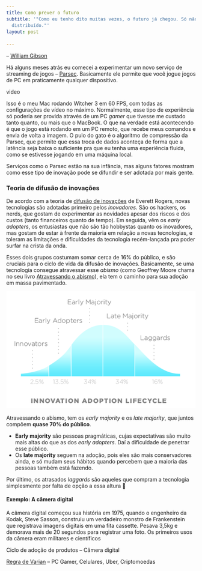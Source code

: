 ```yaml
---
title: Como prever o futuro
subtitle: '"Como eu tenho dito muitas vezes, o futuro já chegou. Só não está uniformemente
  distribuído."'
layout: post

---
```

– [William Gibson](https://pt.wikipedia.org/wiki/William_Gibson)

Há alguns meses atrás eu comecei a experimentar um novo serviço de streaming de jogos – [Parsec](https://parsec.tv). Basicamente ele permite que você jogue jogos de PC em praticamente qualquer dispositivo.

video

Isso é o meu Mac rodando Witcher 3 em 60 FPS, com todas as configurações de vídeo no máximo. Normalmente, esse tipo de experiência só poderia ser provida através de um PC _gamer_ que tivesse me custado tanto quanto, ou mais que o MacBook. O que na verdade está acontecendo é que o jogo está rodando em um PC remoto, que recebe meus comandos e envia de volta a imagem. O pulo do gato é o algoritmo de compressão da Parsec, que permite que essa troca de dados aconteça de forma que a latência seja baixa o suficiente pra que eu tenha uma experiência fluida, como se estivesse jogando em uma máquina local.

Serviços como o Parsec estão na sua infância, mas alguns fatores mostram como esse tipo de inovação pode se difundir e ser adotada por mais gente.

### Teoria de difusão de inovações

De acordo com a teoria de [difusão de inovações](https://en.wikipedia.org/wiki/Diffusion_of_innovations) de Everett Rogers, novas tecnologias são adotadas primeiro pelos _inovadores_. São os hackers, os nerds, que gostam de experimentar as novidades apesar dos riscos e dos custos (tanto financeiros quanto de tempo). Em seguida, vêm os _early adopters_, os entusiastas que não são tão hobbystas quanto os inovadores, mas gostam de estar à frente da maioria em relação a novas tecnologias, e toleram as limitações e dificuldades da tecnologia recém-lançada pra poder surfar na crista da onda.

Esses dois grupos costumam somar cerca de 16% do público, e são cruciais para o ciclo de vida da difusão de inovações. Basicamente, se uma tecnologia consegue atravessar esse _abismo_ (como Geoffrey Moore chama no seu livro [Atravessando o abismo](https://amzn.to/2MYfNQk)), ela tem o caminho para sua adoção em massa pavimentado.

![Ciclo de vida da difusão de inovações](/assets/images/DiffusionOfInnovation.png)

Atravessando o abismo, tem os _early majority_ e os _late majority_, que juntos compõem **quase 70% do público**.

* **Early majority** são pessoas pragmáticas, cujas expectativas são muito mais altas do que as dos _early adopters_. Daí a dificuldade de penetrar esse público.
* Os **late majority** seguem na adoção, pois eles são mais conservadores ainda, e só mudam seus hábitos quando percebem que a maioria das pessoas também está fazendo.

Por último, os atrasados _laggards_ são aqueles que compram a tecnologia simplesmente por falta de opção a essa altura 😬

#### Exemplo: A câmera digital

A câmera digital começou sua história em 1975, quando o engenheiro da Kodak, Steve Sasson, construiu um verdadeiro monstro de Frankenstein que registrava imagens digitais em uma fita cassette. Pesava 3,5kg e demorava mais de 20 segundos para registrar uma foto. Os primeiros usos da câmera eram militares e científicos

Ciclo de adoção de produtos – Câmera digital

[Regra de Varian](https://en.wikipedia.org/wiki/Varian_Rule) – PC Gamer, Celulares, Uber, Criptomoedas